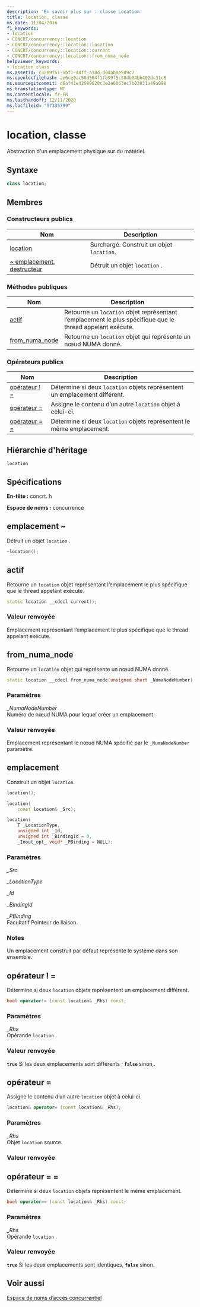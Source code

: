 ```yaml
---
description: 'En savoir plus sur : classe Location'
title: location, classe
ms.date: 11/04/2016
f1_keywords:
- location
- CONCRT/concurrency::location
- CONCRT/concurrency::location::location
- CONCRT/concurrency::location::current
- CONCRT/concurrency::location::from_numa_node
helpviewer_keywords:
- location class
ms.assetid: c3289f51-5bf1-4dff-a18d-d0dab8e5d9c7
ms.openlocfilehash: ae6ce0ac58d504f1fb99f5c38db04bb402dc31c8
ms.sourcegitcommit: d6af41e42699628c3e2e6063ec7b03931a49a098
ms.translationtype: MT
ms.contentlocale: fr-FR
ms.lasthandoff: 12/11/2020
ms.locfileid: "97335799"
---
```

# <a name="location-class"></a>location, classe

Abstraction d'un emplacement physique sur du matériel.

## <a name="syntax"></a>Syntaxe

```cpp
class location;
```

## <a name="members"></a>Membres

### <a name="public-constructors"></a>Constructeurs publics

|Nom|Description|
|----------|-----------------|
|[location](#ctor)|Surchargé. Construit un objet `location`.|
|[~ emplacement, destructeur](#dtor)|Détruit un objet `location` .|

### <a name="public-methods"></a>M&#233;thodes publiques

|Nom|Description|
|----------|-----------------|
|[actif](#current)|Retourne un `location` objet représentant l’emplacement le plus spécifique que le thread appelant exécute.|
|[from_numa_node](#from_numa_node)|Retourne un `location` objet qui représente un nœud NUMA donné.|

### <a name="public-operators"></a>Op&#233;rateurs publics

|Nom|Description|
|----------|-----------------|
|[opérateur ! =](#operator_neq)|Détermine si deux `location` objets représentent un emplacement différent.|
|[opérateur =](#operator_eq)|Assigne le contenu d’un autre `location` objet à celui-ci.|
|[opérateur = =](#operator_eq_eq)|Détermine si deux `location` objets représentent le même emplacement.|

## <a name="inheritance-hierarchy"></a>Hiérarchie d'héritage

`location`

## <a name="requirements"></a>Spécifications

**En-tête :** concrt. h

**Espace de noms :** concurrence

## <a name="location"></a><a name="dtor"></a> emplacement ~

Détruit un objet `location` .

```cpp
~location();
```

## <a name="current"></a><a name="current"></a> actif

Retourne un `location` objet représentant l’emplacement le plus spécifique que le thread appelant exécute.

```cpp
static location __cdecl current();
```

### <a name="return-value"></a>Valeur renvoyée

Emplacement représentant l’emplacement le plus spécifique que le thread appelant exécute.

## <a name="from_numa_node"></a><a name="from_numa_node"></a> from_numa_node

Retourne un `location` objet qui représente un nœud NUMA donné.

```cpp
static location __cdecl from_numa_node(unsigned short _NumaNodeNumber);
```

### <a name="parameters"></a>Paramètres

*_NumaNodeNumber*<br/>
Numéro de nœud NUMA pour lequel créer un emplacement.

### <a name="return-value"></a>Valeur renvoyée

Emplacement représentant le nœud NUMA spécifié par le `_NumaNodeNumber` paramètre.

## <a name="location"></a><a name="ctor"></a> emplacement

Construit un objet `location`.

```cpp
location();

location(
    const location& _Src);

location(
    T _LocationType,
    unsigned int _Id,
    unsigned int _BindingId = 0,
    _Inout_opt_ void* _PBinding = NULL);
```

### <a name="parameters"></a>Paramètres

*_Src*<br/>

*_LocationType*<br/>

*_Id*<br/>

*_BindingId*<br/>

*_PBinding*<br/>
Facultatif Pointeur de liaison.

### <a name="remarks"></a>Notes

Un emplacement construit par défaut représente le système dans son ensemble.

## <a name="operator"></a><a name="operator_neq"></a> opérateur ! =

Détermine si deux `location` objets représentent un emplacement différent.

```cpp
bool operator!= (const location& _Rhs) const;
```

### <a name="parameters"></a>Paramètres

*_Rhs*<br/>
Opérande `location` .

### <a name="return-value"></a>Valeur renvoyée

**`true`** Si les deux emplacements sont différents ; **`false`** sinon,.

## <a name="operator"></a><a name="operator_eq"></a> opérateur =

Assigne le contenu d’un autre `location` objet à celui-ci.

```cpp
location& operator= (const location& _Rhs);
```

### <a name="parameters"></a>Paramètres

*_Rhs*<br/>
Objet `location` source.

### <a name="return-value"></a>Valeur renvoyée

## <a name="operator"></a><a name="operator_eq_eq"></a> opérateur = =

Détermine si deux `location` objets représentent le même emplacement.

```cpp
bool operator== (const location& _Rhs) const;
```

### <a name="parameters"></a>Paramètres

*_Rhs*<br/>
Opérande `location` .

### <a name="return-value"></a>Valeur renvoyée

**`true`** Si les deux emplacements sont identiques, **`false`** sinon.

## <a name="see-also"></a>Voir aussi

[Espace de noms d’accès concurrentiel](concurrency-namespace.md)
